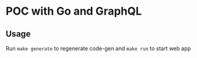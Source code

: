 # POC with Go and GraphQL

## Usage

Run `make generate` to regenerate code-gen and `make run` to start web app